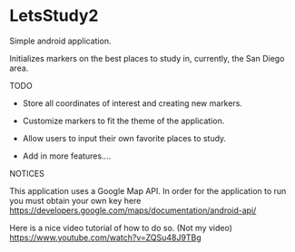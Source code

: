 # LetsStudy2
Simple android application.

Initializes markers on the best places to study in, currently, the San Diego area.

TODO

- Store all coordinates of interest and creating new markers.
- Customize markers to fit the theme of the application.
- Allow users to input their own favorite places to study.

- Add in more features....


NOTICES

 This application uses a Google Map API. In order for the application to run you must obtain your own key here
 https://developers.google.com/maps/documentation/android-api/
 
 Here is a nice video tutorial of how to do so. (Not my video)
 https://www.youtube.com/watch?v=ZQSu48J9TBg
